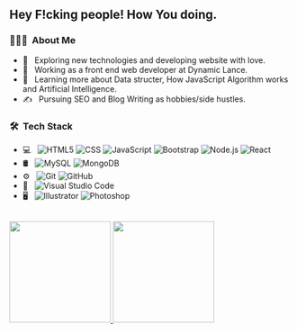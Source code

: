 
<h2> Hey F!cking people! How You doing.</h2>

<h3> 👨🏻‍💻 &nbsp;About Me </h3>

- 🤔 &nbsp; Exploring new technologies and developing website with love.
- 💼 &nbsp; Working as a front end web developer at Dynamic Lance.
- 🌱 &nbsp; Learning more about Data structer, How JavaScript Algorithm works and Artificial Intelligence.
- ✍️ &nbsp; Pursuing SEO and Blog Writing as hobbies/side hustles.

<h3> 🛠 &nbsp;Tech Stack</h3>


- 💻 &nbsp;
  ![HTML5](https://img.shields.io/badge/-HTML5-333333?style=flat&logo=HTML5)
  ![CSS](https://img.shields.io/badge/-CSS-333333?style=flat&logo=CSS3&logoColor=1572B6)
  ![JavaScript](https://img.shields.io/badge/-JavaScript-333333?style=flat&logo=javascript)
  ![Bootstrap](https://img.shields.io/badge/-Bootstrap-333333?style=flat&logo=bootstrap&logoColor=563D7C)
  ![Node.js](https://img.shields.io/badge/-Node.js-333333?style=flat&logo=node.js)
  ![React](https://img.shields.io/badge/-React-333333?style=flat&logo=react)
- 🛢 &nbsp;
  ![MySQL](https://img.shields.io/badge/-MySQL-333333?style=flat&logo=mysql)
  ![MongoDB](https://img.shields.io/badge/-MongoDB-333333?style=flat&logo=mongodb)
- ⚙️ &nbsp;
  ![Git](https://img.shields.io/badge/-Git-333333?style=flat&logo=git)
  ![GitHub](https://img.shields.io/badge/-GitHub-333333?style=flat&logo=github)
- 🔧 &nbsp;
  ![Visual Studio Code](https://img.shields.io/badge/-Visual%20Studio%20Code-333333?style=flat&logo=visual-studio-code&logoColor=007ACC)
- 🖥 &nbsp;
  ![Illustrator](https://img.shields.io/badge/-Illustrator-333333?style=flat&logo=adobe-illustrator)
  ![Photoshop](https://img.shields.io/badge/-Photoshop-333333?style=flat&logo=adobe-photoshop)

<br/>

<a href="https://github.com/sk-sajib">
  <img height="180em" src="https://github-readme-stats.vercel.app/api?username=sk-sajib&theme=buefy&show_icons=true" />
  <img height="180em" src="https://github-readme-stats.vercel.app/api/top-langs/?username=sk-sajib&theme=buefy&layout=compact" />
</a>

<br/>

